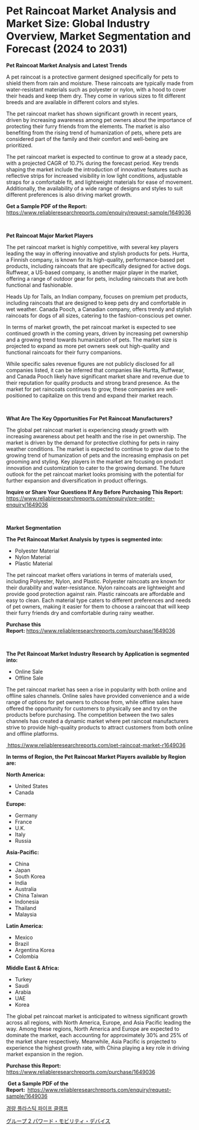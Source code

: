 <p><h1>Pet Raincoat Market Analysis and Market Size: Global Industry Overview, Market Segmentation and Forecast (2024 to 2031)</h1></p><p><strong>Pet Raincoat Market Analysis and Latest Trends</strong></p>
<p><p>A pet raincoat is a protective garment designed specifically for pets to shield them from rain and moisture. These raincoats are typically made from water-resistant materials such as polyester or nylon, with a hood to cover their heads and keep them dry. They come in various sizes to fit different breeds and are available in different colors and styles.</p><p>The pet raincoat market has shown significant growth in recent years, driven by increasing awareness among pet owners about the importance of protecting their furry friends from the elements. The market is also benefiting from the rising trend of humanization of pets, where pets are considered part of the family and their comfort and well-being are prioritized.</p><p>The pet raincoat market is expected to continue to grow at a steady pace, with a projected CAGR of 10.7% during the forecast period. Key trends shaping the market include the introduction of innovative features such as reflective strips for increased visibility in low light conditions, adjustable straps for a comfortable fit, and lightweight materials for ease of movement. Additionally, the availability of a wide range of designs and styles to suit different preferences is also driving market growth.</p></p>
<p><strong>Get a Sample PDF of the Report:&nbsp;</strong> <a href="https://www.reliableresearchreports.com/enquiry/request-sample/1649036">https://www.reliableresearchreports.com/enquiry/request-sample/1649036</a></p>
<p>&nbsp;</p>
<p><strong>Pet Raincoat Major Market Players</strong></p>
<p><p>The pet raincoat market is highly competitive, with several key players leading the way in offering innovative and stylish products for pets. Hurtta, a Finnish company, is known for its high-quality, performance-based pet products, including raincoats that are specifically designed for active dogs. Ruffwear, a US-based company, is another major player in the market, offering a range of outdoor gear for pets, including raincoats that are both functional and fashionable.</p><p>Heads Up for Tails, an Indian company, focuses on premium pet products, including raincoats that are designed to keep pets dry and comfortable in wet weather. Canada Pooch, a Canadian company, offers trendy and stylish raincoats for dogs of all sizes, catering to the fashion-conscious pet owner.</p><p>In terms of market growth, the pet raincoat market is expected to see continued growth in the coming years, driven by increasing pet ownership and a growing trend towards humanization of pets. The market size is projected to expand as more pet owners seek out high-quality and functional raincoats for their furry companions.</p><p>While specific sales revenue figures are not publicly disclosed for all companies listed, it can be inferred that companies like Hurtta, Ruffwear, and Canada Pooch likely have significant market share and revenue due to their reputation for quality products and strong brand presence. As the market for pet raincoats continues to grow, these companies are well-positioned to capitalize on this trend and expand their market reach.</p></p>
<p>&nbsp;</p>
<p><strong>What Are The Key Opportunities For Pet Raincoat Manufacturers?</strong></p>
<p><p>The global pet raincoat market is experiencing steady growth with increasing awareness about pet health and the rise in pet ownership. The market is driven by the demand for protective clothing for pets in rainy weather conditions. The market is expected to continue to grow due to the growing trend of humanization of pets and the increasing emphasis on pet grooming and styling. Key players in the market are focusing on product innovation and customization to cater to the growing demand. The future outlook for the pet raincoat market looks promising with the potential for further expansion and diversification in product offerings.</p></p>
<p><strong>Inquire or Share Your Questions If Any Before Purchasing This Report:</strong> <a href="https://www.reliableresearchreports.com/enquiry/pre-order-enquiry/1649036">https://www.reliableresearchreports.com/enquiry/pre-order-enquiry/1649036</a></p>
<p>&nbsp;</p>
<p><strong>Market Segmentation</strong></p>
<p><strong>The Pet Raincoat Market Analysis by types is segmented into:</strong></p>
<p><ul><li>Polyester Material</li><li>Nylon Material</li><li>Plastic Material</li></ul></p>
<p><p>The pet raincoat market offers variations in terms of materials used, including Polyester, Nylon, and Plastic. Polyester raincoats are known for their durability and water-resistance. Nylon raincoats are lightweight and provide good protection against rain. Plastic raincoats are affordable and easy to clean. Each material type caters to different preferences and needs of pet owners, making it easier for them to choose a raincoat that will keep their furry friends dry and comfortable during rainy weather.</p></p>
<p><strong>Purchase this Report:&nbsp;</strong><a href="https://www.reliableresearchreports.com/purchase/1649036">https://www.reliableresearchreports.com/purchase/1649036</a></p>
<p>&nbsp;</p>
<p><strong>The Pet Raincoat Market Industry Research by Application is segmented into:</strong></p>
<p><ul><li>Online Sale</li><li>Offline Sale</li></ul></p>
<p><p>The pet raincoat market has seen a rise in popularity with both online and offline sales channels. Online sales have provided convenience and a wide range of options for pet owners to choose from, while offline sales have offered the opportunity for customers to physically see and try on the products before purchasing. The competition between the two sales channels has created a dynamic market where pet raincoat manufacturers strive to provide high-quality products to attract customers from both online and offline platforms.</p></p>
<p><a href="https://www.reliableresearchreports.com/pet-raincoat-market-r1649036">&nbsp;https://www.reliableresearchreports.com/pet-raincoat-market-r1649036</a></p>
<p><strong>In terms of Region, the Pet Raincoat Market Players available by Region are:</strong></p>
<p>
    <p> <strong> North America: </strong>
        <ul>
            <li>United States</li>
            <li>Canada</li>
        </ul>
        </p> 
    <p> <strong> Europe: </strong>
        <ul>
            <li>Germany</li>
            <li>France</li>
            <li>U.K.</li>
            <li>Italy</li>
            <li>Russia</li>
        </ul>
        </p> 
    <p> <strong> Asia-Pacific: </strong>
        <ul>
            <li>China</li>
            <li>Japan</li>
            <li>South Korea</li>
            <li>India</li>
            <li>Australia</li>
            <li>China Taiwan</li>
            <li>Indonesia</li>
            <li>Thailand</li>
            <li>Malaysia</li>
        </ul>
        </p> 
    <p> <strong> Latin America: </strong>
        <ul>
            <li>Mexico</li>
            <li>Brazil</li>
            <li>Argentina Korea</li>
            <li>Colombia</li>
        </ul>
        </p> 
    <p> <strong> Middle East & Africa: </strong>
        <ul>
            <li>Turkey</li>
            <li>Saudi</li>
            <li>Arabia</li>
            <li>UAE</li>
            <li>Korea</li>
        </ul>
    </p>
    </p>
<p><p>The global pet raincoat market is anticipated to witness significant growth across all regions, with North America, Europe, and Asia Pacific leading the way. Among these regions, North America and Europe are expected to dominate the market, each accounting for approximately 30% and 25% of the market share respectively. Meanwhile, Asia Pacific is projected to experience the highest growth rate, with China playing a key role in driving market expansion in the region.</p></p>
<p><strong>Purchase this Report: </strong><a href="https://www.reliableresearchreports.com/purchase/1649036">https://www.reliableresearchreports.com/purchase/1649036</a></p>
<p>&nbsp;<strong>Get a Sample PDF of the Report:&nbsp;&nbsp;</strong><a href="https://www.reliableresearchreports.com/enquiry/request-sample/1649036">https://www.reliableresearchreports.com/enquiry/request-sample/1649036</a></p>
<p><strong></strong></p>
<p><p><a href="https://github.com/anton65482023/Market-Research-Report-List-1/blob/main/5048793148678.md">경량 플라스틱 파이프 클램프</a></p><p><a href="https://github.com/decker5351/Market-Research-Report-List-1/blob/main/1349875140803.md">グループ 2 パワード・モビリティ・デバイス</a></p></p>